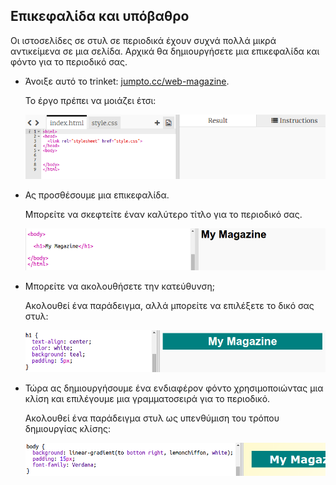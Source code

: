 ## Επικεφαλίδα και υπόβαθρο

Οι ιστοσελίδες σε στυλ σε περιοδικά έχουν συχνά πολλά μικρά αντικείμενα σε μια σελίδα. Αρχικά θα δημιουργήσετε μια επικεφαλίδα και φόντο για το περιοδικό σας.

+ Άνοιξε αυτό το trinket: <a href="http://jumpto.cc/web-magazine" target="_blank">jumpto.cc/web-magazine</a>.
    
    Το έργο πρέπει να μοιάζει έτσι:
    
    ![screenshot](images/magazine-starter.png)

+ Ας προσθέσουμε μια επικεφαλίδα.
    
    Μπορείτε να σκεφτείτε έναν καλύτερο τίτλο για το περιοδικό σας.
    
    ![screenshot](images/magazine-heading.png)

+ Μπορείτε να ακολουθήσετε την κατεύθυνση;
    
    Ακολουθεί ένα παράδειγμα, αλλά μπορείτε να επιλέξετε το δικό σας στυλ:
    
    ![screenshot](images/magazine-heading-style.png)

+ Τώρα ας δημιουργήσουμε ένα ενδιαφέρον φόντο χρησιμοποιώντας μια κλίση και επιλέγουμε μια γραμματοσειρά για το περιοδικό.
    
    Ακολουθεί ένα παράδειγμα στυλ ως υπενθύμιση του τρόπου δημιουργίας κλίσης:
    
    ![screenshot](images/magazine-background.png)